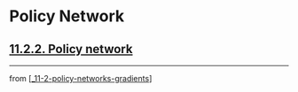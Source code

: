 # Policy Network

## [**11.2.2.** Policy network](https://livebook.manning.com/book/deep-learning-with-javascript/chapter-11/42)

---
from [[_11-2-policy-networks-gradients]]

[//begin]: # "Autogenerated link references for markdown compatibility"
[_11-2-policy-networks-gradients]: _11-2-policy-networks-gradients.md "Policy Networks Gradients"
[//end]: # "Autogenerated link references"
